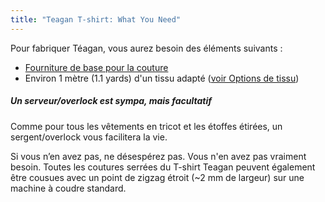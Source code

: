 ```yaml
---
title: "Teagan T-shirt: What You Need"
---
```


Pour fabriquer Téagan, vous aurez besoin des éléments suivants :

- [Fourniture de base pour la couture](/docs/sewing/basic-sewing-supplies)
- Environ 1 mètre (1.1 yards) d'un tissu adapté ([voir Options de tissu](/docs/patterns/teagan/fabric))

<Note>

##### Un serveur/overlock est sympa, mais facultatif

<p>Comme pour tous les vêtements en tricot et les étoffes étirées, un sergent/overlock vous facilitera la vie.</p>
<p>Si vous n’en avez pas, ne désespérez pas. Vous n'en avez pas vraiment besoin. Toutes les coutures serrées du T-shirt Teagan peuvent également être cousues avec un point de zigzag étroit (~2 mm de largeur) sur une machine à coudre standard.</p>

</Note>
